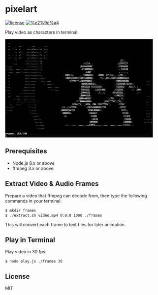 # pixelart

[![license](https://img.shields.io/npm/l/pixelart.svg)](https://github.com/micooz/pixelart/blob/master/LICENSE)
[![%e2%9d%a4](https://img.shields.io/badge/made%20with-%e2%9d%a4-ff69b4.svg)](https://github.com/micooz/pixelart)

Play video as characters in terminal.

<img src="screenshot.png" alt="screenshot" width="480" height="320"/>

## Prerequisites

* Node.js 8.x or above
* ffmpeg 3.x or above

## Extract Video & Audio Frames

Prepare a video that ffmpeg can decode from, then type the following commands in your terminal:

```
$ mkdir frames
$ ./extract.sh video.mp4 0:0:0 1000 ./frames
```

This will convert each frame to text files for later animation.

## Play in Terminal

Play video in 30 fps:

```
$ node play.js ./frames 30
```

## License

MIT
